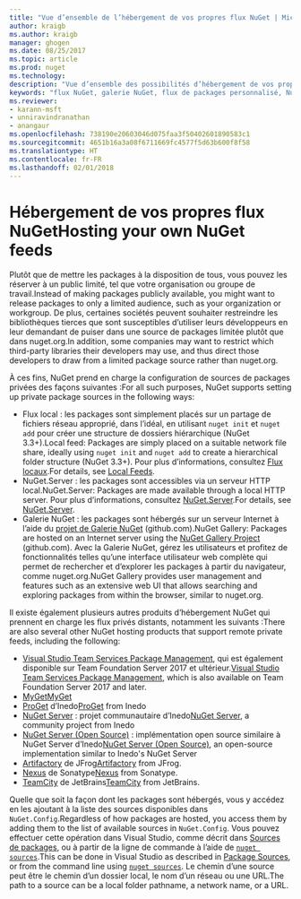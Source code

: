 ```yaml
---
title: "Vue d’ensemble de l’hébergement de vos propres flux NuGet | Microsoft Docs"
author: kraigb
ms.author: kraigb
manager: ghogen
ms.date: 08/25/2017
ms.topic: article
ms.prod: nuget
ms.technology: 
description: "Vue d’ensemble des possibilités d’hébergement de vos propres galeries ou flux de packages NuGet localement ou à distance."
keywords: "flux NuGet, galerie NuGet, flux de packages personnalisé, NuGet.Server"
ms.reviewer:
- karann-msft
- unniravindranathan
- anangaur
ms.openlocfilehash: 738190e20603046d075faa3f50402601890583c1
ms.sourcegitcommit: 4651b16a3a08f6711669fc4577f5d63b600f8f58
ms.translationtype: HT
ms.contentlocale: fr-FR
ms.lasthandoff: 02/01/2018
---
```

# <a name="hosting-your-own-nuget-feeds"></a><span data-ttu-id="954c1-104">Hébergement de vos propres flux NuGet</span><span class="sxs-lookup"><span data-stu-id="954c1-104">Hosting your own NuGet feeds</span></span>

<span data-ttu-id="954c1-105">Plutôt que de mettre les packages à la disposition de tous, vous pouvez les réserver à un public limité, tel que votre organisation ou groupe de travail.</span><span class="sxs-lookup"><span data-stu-id="954c1-105">Instead of making packages publicly available, you might want to release packages to only a limited audience, such as your organization or workgroup.</span></span> <span data-ttu-id="954c1-106">De plus, certaines sociétés peuvent souhaiter restreindre les bibliothèques tierces que sont susceptibles d’utiliser leurs développeurs en leur demandant de puiser dans une source de packages limitée plutôt que dans nuget.org.</span><span class="sxs-lookup"><span data-stu-id="954c1-106">In addition, some companies may want to restrict which third-party libraries their developers may use, and thus direct those developers to draw from a limited package source rather than nuget.org.</span></span>

<span data-ttu-id="954c1-107">À ces fins, NuGet prend en charge la configuration de sources de packages privées des façons suivantes :</span><span class="sxs-lookup"><span data-stu-id="954c1-107">For all such purposes, NuGet supports setting up private package sources in the following ways:</span></span>

- <span data-ttu-id="954c1-108">Flux local : les packages sont simplement placés sur un partage de fichiers réseau approprié, dans l’idéal, en utilisant `nuget init` et `nuget add` pour créer une structure de dossiers hiérarchique (NuGet 3.3+).</span><span class="sxs-lookup"><span data-stu-id="954c1-108">Local feed: Packages are simply placed on a suitable network file share, ideally using `nuget init` and `nuget add` to create a hierarchical folder structure (NuGet 3.3+).</span></span> <span data-ttu-id="954c1-109">Pour plus d’informations, consultez [Flux locaux](../hosting-packages/local-feeds.md).</span><span class="sxs-lookup"><span data-stu-id="954c1-109">For details, see [Local Feeds](../hosting-packages/local-feeds.md).</span></span>
- <span data-ttu-id="954c1-110">NuGet.Server : les packages sont accessibles via un serveur HTTP local.</span><span class="sxs-lookup"><span data-stu-id="954c1-110">NuGet.Server: Packages are made available through a local HTTP server.</span></span> <span data-ttu-id="954c1-111">Pour plus d’informations, consultez [NuGet.Server](../hosting-packages/nuget-server.md).</span><span class="sxs-lookup"><span data-stu-id="954c1-111">For details, see [NuGet.Server](../hosting-packages/nuget-server.md).</span></span>
- <span data-ttu-id="954c1-112">Galerie NuGet : les packages sont hébergés sur un serveur Internet à l’aide du [projet de Galerie NuGet](https://github.com/NuGet/NuGetGallery#build-and-run-the-gallery-in-arbitrary-number-easy-steps) (github.com).</span><span class="sxs-lookup"><span data-stu-id="954c1-112">NuGet Gallery: Packages are hosted on an Internet server using the [NuGet Gallery Project](https://github.com/NuGet/NuGetGallery#build-and-run-the-gallery-in-arbitrary-number-easy-steps) (github.com).</span></span> <span data-ttu-id="954c1-113">Avec la Galerie NuGet, gérez les utilisateurs et profitez de fonctionnalités telles qu’une interface utilisateur web complète qui permet de rechercher et d’explorer les packages à partir du navigateur, comme nuget.org.</span><span class="sxs-lookup"><span data-stu-id="954c1-113">NuGet Gallery provides user management and features such as an extensive web UI that allows searching and exploring packages from within the browser, similar to nuget.org.</span></span>

<span data-ttu-id="954c1-114">Il existe également plusieurs autres produits d’hébergement NuGet qui prennent en charge les flux privés distants, notamment les suivants :</span><span class="sxs-lookup"><span data-stu-id="954c1-114">There are also several other NuGet hosting products that support remote private feeds, including the following:</span></span>

- <span data-ttu-id="954c1-115">[Visual Studio Team Services Package Management](https://www.visualstudio.com/docs/package/nuget/publish), qui est également disponible sur Team Foundation Server 2017 et ultérieur.</span><span class="sxs-lookup"><span data-stu-id="954c1-115">[Visual Studio Team Services Package Management](https://www.visualstudio.com/docs/package/nuget/publish), which is also available on Team Foundation Server 2017 and later.</span></span>
- [<span data-ttu-id="954c1-116">MyGet</span><span class="sxs-lookup"><span data-stu-id="954c1-116">MyGet</span></span>](http://myget.org)
- <span data-ttu-id="954c1-117">[ProGet](http://inedo.com/proget) d’Inedo</span><span class="sxs-lookup"><span data-stu-id="954c1-117">[ProGet](http://inedo.com/proget) from Inedo</span></span>
- <span data-ttu-id="954c1-118">[NuGet Server](http://nugetserver.net/) : projet communautaire d’Inedo</span><span class="sxs-lookup"><span data-stu-id="954c1-118">[NuGet Server](http://nugetserver.net/), a community project from Inedo</span></span>
- <span data-ttu-id="954c1-119">[NuGet Server (Open Source)](http://nuget-server.net) : implémentation open source similaire à NuGet Server d’Inedo</span><span class="sxs-lookup"><span data-stu-id="954c1-119">[NuGet Server (Open Source)](http://nuget-server.net), an open-source implementation similar to Inedo's NuGet Server</span></span>
- <span data-ttu-id="954c1-120">[Artifactory](https://www.jfrog.com/artifactory/) de JFrog</span><span class="sxs-lookup"><span data-stu-id="954c1-120">[Artifactory](https://www.jfrog.com/artifactory/) from JFrog.</span></span>
- <span data-ttu-id="954c1-121">[Nexus](http://www.sonatype.org/nexus/) de Sonatype</span><span class="sxs-lookup"><span data-stu-id="954c1-121">[Nexus](http://www.sonatype.org/nexus/) from Sonatype.</span></span>
- <span data-ttu-id="954c1-122">[TeamCity](https://www.jetbrains.com/teamcity/) de JetBrains</span><span class="sxs-lookup"><span data-stu-id="954c1-122">[TeamCity](https://www.jetbrains.com/teamcity/) from JetBrains.</span></span>

<span data-ttu-id="954c1-123">Quelle que soit la façon dont les packages sont hébergés, vous y accédez en les ajoutant à la liste des sources disponibles dans `NuGet.Config`.</span><span class="sxs-lookup"><span data-stu-id="954c1-123">Regardless of how packages are hosted, you access them by adding them to the list of available sources in `NuGet.Config`.</span></span> <span data-ttu-id="954c1-124">Vous pouvez effectuer cette opération dans Visual Studio, comme décrit dans [Sources de packages](../tools/package-manager-ui.md#package-sources), ou à partir de la ligne de commande à l’aide de [`nuget sources`](../tools/cli-ref-sources.md).</span><span class="sxs-lookup"><span data-stu-id="954c1-124">This can be done in Visual Studio as described in [Package Sources](../tools/package-manager-ui.md#package-sources), or from the command line using [`nuget sources`](../tools/cli-ref-sources.md).</span></span> <span data-ttu-id="954c1-125">Le chemin d’une source peut être le chemin d’un dossier local, le nom d’un réseau ou une URL.</span><span class="sxs-lookup"><span data-stu-id="954c1-125">The path to a source can be a local folder pathname, a network name, or a URL.</span></span>
